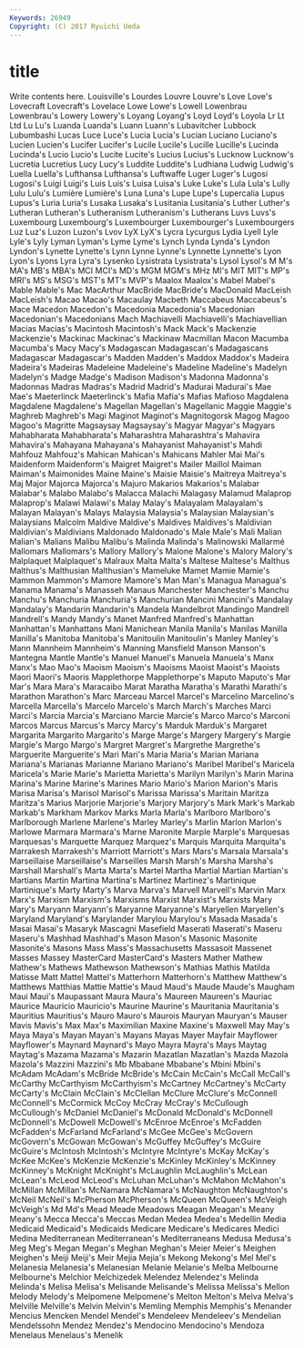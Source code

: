```yaml
---
Keywords: 26949 
Copyright: (C) 2017 Ryuichi Ueda
---
```


# title

Write contents here.
Louisville's Lourdes Louvre Louvre's Love Love's Lovecraft
Lovecraft's Lovelace Lowe Lowe's Lowell Lowenbrau Lowenbrau's Lowery Lowery's Loyang
Loyang's Loyd Loyd's Loyola Lr Lt Ltd Lu Lu's Luanda
Luanda's Luann Luann's Lubavitcher Lubbock Lubumbashi Lucas Luce Luce's Lucia
Lucia's Lucian Luciano Luciano's Lucien Lucien's Lucifer Lucifer's Lucile Lucile's
Lucille Lucille's Lucinda Lucinda's Lucio Lucio's Lucite Lucite's Lucius Lucius's
Lucknow Lucknow's Lucretia Lucretius Lucy Lucy's Luddite Luddite's Ludhiana Ludwig
Ludwig's Luella Luella's Lufthansa Lufthansa's Luftwaffe Luger Luger's Lugosi Lugosi's
Luigi Luigi's Luis Luis's Luisa Luisa's Luke Luke's Lula Lula's
Lully Lulu Lulu's Lumière Lumière's Luna Luna's Lupe Lupe's Lupercalia
Lupus Lupus's Luria Luria's Lusaka Lusaka's Lusitania Lusitania's Luther Luther's
Lutheran Lutheran's Lutheranism Lutheranism's Lutherans Luvs Luvs's Luxembourg Luxembourg's Luxembourger
Luxembourger's Luxembourgers Luz Luz's Luzon Luzon's Lvov LyX LyX's Lycra
Lycurgus Lydia Lyell Lyle Lyle's Lyly Lyman Lyman's Lyme Lyme's
Lynch Lynda Lynda's Lyndon Lyndon's Lynette Lynette's Lynn Lynne Lynne's
Lynnette Lynnette's Lyon Lyon's Lyons Lyra Lyra's Lysenko Lysistrata Lysistrata's
Lysol Lysol's M M's MA's MB's MBA's MCI MCI's MD's
MGM MGM's MHz MI's MIT MIT's MP's MRI's MS's MSG's
MST's MT's MVP's Maalox Maalox's Mabel Mabel's Mable Mable's Mac
MacArthur MacBride MacBride's MacDonald MacLeish MacLeish's Macao Macao's Macaulay Macbeth
Maccabeus Maccabeus's Mace Macedon Macedon's Macedonia Macedonia's Macedonian Macedonian's Macedonians
Mach Machiavelli Machiavelli's Machiavellian Macias Macias's Macintosh Macintosh's Mack Mack's
Mackenzie Mackenzie's Mackinac Mackinac's Mackinaw Macmillan Macon Macumba Macumba's Macy
Macy's Madagascan Madagascan's Madagascans Madagascar Madagascar's Madden Madden's Maddox Maddox's
Madeira Madeira's Madeiras Madeleine Madeleine's Madeline Madeline's Madelyn Madelyn's Madge
Madge's Madison Madison's Madonna Madonna's Madonnas Madras Madras's Madrid Madrid's
Madurai Madurai's Mae Mae's Maeterlinck Maeterlinck's Mafia Mafia's Mafias Mafioso
Magdalena Magdalene Magdalene's Magellan Magellan's Magellanic Maggie Maggie's Maghreb Maghreb's
Magi Maginot Maginot's Magnitogorsk Magog Magoo Magoo's Magritte Magsaysay Magsaysay's
Magyar Magyar's Magyars Mahabharata Mahabharata's Maharashtra Maharashtra's Mahavira Mahavira's Mahayana
Mahayana's Mahayanist Mahayanist's Mahdi Mahfouz Mahfouz's Mahican Mahican's Mahicans Mahler
Mai Mai's Maidenform Maidenform's Maigret Maigret's Mailer Maillol Maiman Maiman's
Maimonides Maine Maine's Maisie Maisie's Maitreya Maitreya's Maj Major Majorca
Majorca's Majuro Makarios Makarios's Malabar Malabar's Malabo Malabo's Malacca Malachi
Malagasy Malamud Malaprop Malaprop's Malawi Malawi's Malay Malay's Malayalam Malayalam's
Malayan Malayan's Malays Malaysia Malaysia's Malaysian Malaysian's Malaysians Malcolm Maldive
Maldive's Maldives Maldives's Maldivian Maldivian's Maldivians Maldonado Maldonado's Male Male's
Mali Malian Malian's Malians Malibu Malibu's Malinda Malinda's Malinowski Mallarmé
Mallomars Mallomars's Mallory Mallory's Malone Malone's Malory Malory's Malplaquet Malplaquet's
Malraux Malta Malta's Maltese Maltese's Malthus Malthus's Malthusian Malthusian's Mameluke
Mamet Mamie Mamie's Mammon Mammon's Mamore Mamore's Man Man's Managua
Managua's Manama Manama's Manasseh Manaus Manchester Manchester's Manchu Manchu's Manchuria
Manchuria's Manchurian Mancini Mancini's Mandalay Mandalay's Mandarin Mandarin's Mandela Mandelbrot
Mandingo Mandrell Mandrell's Mandy Mandy's Manet Manfred Manfred's Manhattan Manhattan's
Manhattans Mani Manichean Manila Manila's Manilas Manilla Manilla's Manitoba Manitoba's
Manitoulin Manitoulin's Manley Manley's Mann Mannheim Mannheim's Manning Mansfield Manson
Manson's Mantegna Mantle Mantle's Manuel Manuel's Manuela Manuela's Manx Manx's
Mao Mao's Maoism Maoism's Maoisms Maoist Maoist's Maoists Maori Maori's
Maoris Mapplethorpe Mapplethorpe's Maputo Maputo's Mar Mar's Mara Mara's Maracaibo
Marat Maratha Maratha's Marathi Marathi's Marathon Marathon's Marc Marceau Marcel
Marcel's Marcelino Marcelino's Marcella Marcella's Marcelo Marcelo's March March's Marches
Marci Marci's Marcia Marcia's Marciano Marcie Marcie's Marco Marco's Marconi
Marcos Marcus Marcus's Marcy Marcy's Marduk Marduk's Margaret Margarita Margarito
Margarito's Marge Marge's Margery Margery's Margie Margie's Margo Margo's Margret
Margret's Margrethe Margrethe's Marguerite Marguerite's Mari Mari's Maria Maria's Marian
Mariana Mariana's Marianas Marianne Mariano Mariano's Maribel Maribel's Maricela Maricela's
Marie Marie's Marietta Marietta's Marilyn Marilyn's Marin Marina Marina's Marine
Marine's Marines Mario Mario's Marion Marion's Maris Marisa Marisa's Marisol
Marisol's Marissa Marissa's Maritain Maritza Maritza's Marius Marjorie Marjorie's Marjory
Marjory's Mark Mark's Markab Markab's Markham Markov Marks Marla Marla's
Marlboro Marlboro's Marlborough Marlene Marlene's Marley Marley's Marlin Marlon Marlon's
Marlowe Marmara Marmara's Marne Maronite Marple Marple's Marquesas Marquesas's Marquette
Marquez Marquez's Marquis Marquita Marquita's Marrakesh Marrakesh's Marriott Marriott's Mars
Mars's Marsala Marsala's Marseillaise Marseillaise's Marseilles Marsh Marsh's Marsha Marsha's
Marshall Marshall's Marta Marta's Martel Martha Martial Martian Martian's Martians
Martin Martina Martina's Martinez Martinez's Martinique Martinique's Marty Marty's Marva
Marva's Marvell Marvell's Marvin Marx Marx's Marxism Marxism's Marxisms Marxist
Marxist's Marxists Mary Mary's Maryann Maryann's Maryanne Maryanne's Maryellen Maryellen's
Maryland Maryland's Marylander Marylou Marylou's Masada Masada's Masai Masai's Masaryk
Mascagni Masefield Maserati Maserati's Maseru Maseru's Mashhad Mashhad's Mason Mason's
Masonic Masonite Masonite's Masons Mass Mass's Massachusetts Massasoit Massenet Masses
Massey MasterCard MasterCard's Masters Mather Mathew Mathew's Mathews Mathewson Mathewson's
Mathias Mathis Matilda Matisse Matt Mattel Mattel's Matterhorn Matterhorn's Matthew
Matthew's Matthews Matthias Mattie Mattie's Maud Maud's Maude Maude's Maugham
Maui Maui's Maupassant Maura Maura's Maureen Maureen's Mauriac Maurice Mauricio
Mauricio's Maurine Maurine's Mauritania Mauritania's Mauritius Mauritius's Mauro Mauro's Maurois
Mauryan Mauryan's Mauser Mavis Mavis's Max Max's Maximilian Maxine Maxine's
Maxwell May May's Maya Maya's Mayan Mayan's Mayans Mayas Mayer
Mayfair Mayflower Mayflower's Maynard Maynard's Mayo Mayra Mayra's Mays Maytag
Maytag's Mazama Mazama's Mazarin Mazatlan Mazatlan's Mazda Mazola Mazola's Mazzini
Mazzini's Mb Mbabane Mbabane's Mbini Mbini's McAdam McAdam's McBride McBride's
McCain McCain's McCall McCall's McCarthy McCarthyism McCarthyism's McCartney McCartney's McCarty
McCarty's McClain McClain's McClellan McClure McClure's McConnell McConnell's McCormick McCoy
McCray McCray's McCullough McCullough's McDaniel McDaniel's McDonald McDonald's McDonnell McDonnell's
McDowell McDowell's McEnroe McEnroe's McFadden McFadden's McFarland McFarland's McGee McGee's
McGovern McGovern's McGowan McGowan's McGuffey McGuffey's McGuire McGuire's McIntosh McIntosh's
McIntyre McIntyre's McKay McKay's McKee McKee's McKenzie McKenzie's McKinley McKinley's
McKinney McKinney's McKnight McKnight's McLaughlin McLaughlin's McLean McLean's McLeod McLeod's
McLuhan McLuhan's McMahon McMahon's McMillan McMillan's McNamara McNamara's McNaughton McNaughton's
McNeil McNeil's McPherson McPherson's McQueen McQueen's McVeigh McVeigh's Md Md's
Mead Meade Meadows Meagan Meagan's Meany Meany's Mecca Mecca's Meccas
Medan Medea Medea's Medellin Media Medicaid Medicaid's Medicaids Medicare Medicare's
Medicares Medici Medina Mediterranean Mediterranean's Mediterraneans Medusa Medusa's Meg Meg's
Megan Megan's Meghan Meghan's Meier Meier's Meighen Meighen's Meiji Meiji's
Meir Mejia Mejia's Mekong Mekong's Mel Mel's Melanesia Melanesia's Melanesian
Melanie Melanie's Melba Melbourne Melbourne's Melchior Melchizedek Melendez Melendez's Melinda
Melinda's Melisa Melisa's Melisande Melisande's Melissa Melissa's Mellon Melody Melody's
Melpomene Melpomene's Melton Melton's Melva Melva's Melville Melville's Melvin Melvin's
Memling Memphis Memphis's Menander Mencius Mencken Mendel Mendel's Mendeleev Mendeleev's
Mendelian Mendelssohn Mendez Mendez's Mendocino Mendocino's Mendoza Menelaus Menelaus's Menelik
